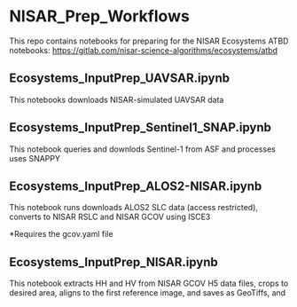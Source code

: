 # NISAR_Prep_Workflows

This repo contains notebooks for preparing for the NISAR Ecosystems ATBD notebooks: https://gitlab.com/nisar-science-algorithms/ecosystems/atbd


## Ecosystems_InputPrep_UAVSAR.ipynb
This notebooks downloads NISAR-simulated UAVSAR data

## Ecosystems_InputPrep_Sentinel1_SNAP.ipynb
This notebook queries and downlods Sentinel-1 from ASF and processes uses SNAPPY

## Ecosystems_InputPrep_ALOS2-NISAR.ipynb
This notebook runs downloads ALOS2 SLC data (access restricted), converts to NISAR RSLC and NISAR GCOV using ISCE3

*Requires the gcov.yaml file

## Ecosystems_InputPrep_NISAR.ipynb
This notebook extracts HH and HV from NISAR GCOV H5 data files, crops to desired area, aligns to the first reference image, and saves as GeoTiffs, and 
